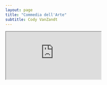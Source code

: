```yaml
---
layout: page
title: "Commedia dell'Arte"
subtitle: Cody VanZandt
---
```


<div class="resp-container">
  <iframe class="resp-iframe" src="https://drive.google.com/file/d/1TCClQyaD4pTEd9Ur96mAn9hyto06HdPK/preview"></iframe>
</div>

